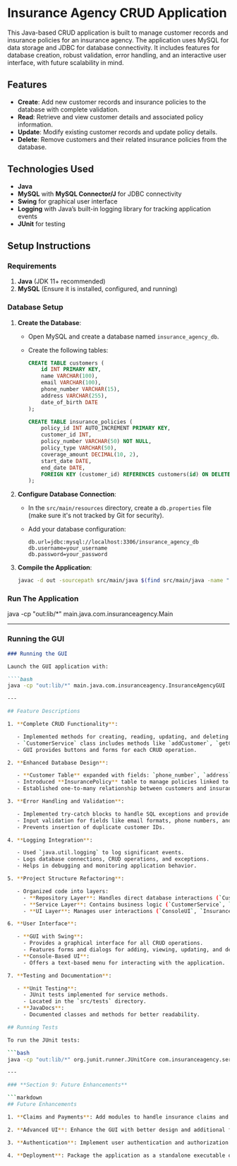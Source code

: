 # Insurance Agency CRUD Application

This Java-based CRUD application is built to manage customer records and insurance policies for an insurance agency. The application uses MySQL for data storage and JDBC for database connectivity. It includes features for database creation, robust validation, error handling, and an interactive user interface, with future scalability in mind.

## Features

- **Create**: Add new customer records and insurance policies to the database with complete validation.
- **Read**: Retrieve and view customer details and associated policy information.
- **Update**: Modify existing customer records and update policy details.
- **Delete**: Remove customers and their related insurance policies from the database.

## Technologies Used

- **Java**
- **MySQL** with **MySQL Connector/J** for JDBC connectivity
- **Swing** for graphical user interface
- **Logging** with Java’s built-in logging library for tracking application events
- **JUnit** for testing

## Setup Instructions

### Requirements

1. **Java** (JDK 11+ recommended)
2. **MySQL** (Ensure it is installed, configured, and running)

### Database Setup

1. **Create the Database**:

   - Open MySQL and create a database named `insurance_agency_db`.
   - Create the following tables:

     ```sql
     CREATE TABLE customers (
         id INT PRIMARY KEY,
         name VARCHAR(100),
         email VARCHAR(100),
         phone_number VARCHAR(15),
         address VARCHAR(255),
         date_of_birth DATE
     );

     CREATE TABLE insurance_policies (
         policy_id INT AUTO_INCREMENT PRIMARY KEY,
         customer_id INT,
         policy_number VARCHAR(50) NOT NULL,
         policy_type VARCHAR(50),
         coverage_amount DECIMAL(10, 2),
         start_date DATE,
         end_date DATE,
         FOREIGN KEY (customer_id) REFERENCES customers(id) ON DELETE CASCADE
     );
     ```

2. **Configure Database Connection**:

   - In the `src/main/resources` directory, create a `db.properties` file (make sure it's not tracked by Git for security).
   - Add your database configuration:

     ```properties
     db.url=jdbc:mysql://localhost:3306/insurance_agency_db
     db.username=your_username
     db.password=your_password
     ```

3. **Compile the Application**:

   ```bash
   javac -d out -sourcepath src/main/java $(find src/main/java -name "*.java")
   ```

### Run The Application

java -cp "out:lib/\*" main.java.com.insuranceagency.Main

---

### **Running the GUI**

````markdown
### Running the GUI

Launch the GUI application with:

````bash
java -cp "out:lib/*" main.java.com.insuranceagency.InsuranceAgencyGUI

---

## Feature Descriptions

1. **Complete CRUD Functionality**:

   - Implemented methods for creating, reading, updating, and deleting customer records.
   - `CustomerService` class includes methods like `addCustomer`, `getCustomerById`, `updateCustomer`, and `deleteCustomer`.
   - GUI provides buttons and forms for each CRUD operation.

2. **Enhanced Database Design**:

   - **Customer Table** expanded with fields: `phone_number`, `address`, `date_of_birth`.
   - Introduced **InsurancePolicy** table to manage policies linked to customers.
   - Established one-to-many relationship between customers and insurance policies.

3. **Error Handling and Validation**:

   - Implemented try-catch blocks to handle SQL exceptions and provide user-friendly messages.
   - Input validation for fields like email formats, phone numbers, and mandatory fields.
   - Prevents insertion of duplicate customer IDs.

4. **Logging Integration**:

   - Used `java.util.logging` to log significant events.
   - Logs database connections, CRUD operations, and exceptions.
   - Helps in debugging and monitoring application behavior.

5. **Project Structure Refactoring**:

   - Organized code into layers:
     - **Repository Layer**: Handles direct database interactions (`CustomerRepository`, `InsurancePolicyRepository`).
     - **Service Layer**: Contains business logic (`CustomerService`, `InsurancePolicyService`).
     - **UI Layer**: Manages user interactions (`ConsoleUI`, `InsuranceAgencyGUI`).

6. **User Interface**:

   - **GUI with Swing**:
     - Provides a graphical interface for all CRUD operations.
     - Features forms and dialogs for adding, viewing, updating, and deleting records.
   - **Console-Based UI**:
     - Offers a text-based menu for interacting with the application.

7. **Testing and Documentation**:

   - **Unit Testing**:
     - JUnit tests implemented for service methods.
     - Located in the `src/tests` directory.
   - **JavaDocs**:
     - Documented classes and methods for better readability.

## Running Tests

To run the JUnit tests:

```bash
java -cp "out:lib/*" org.junit.runner.JUnitCore com.insuranceagency.service.CustomerServiceTest

---

### **Section 9: Future Enhancements**

```markdown
## Future Enhancements

1. **Claims and Payments**: Add modules to handle insurance claims and payment processing.

2. **Advanced UI**: Enhance the GUI with better design and additional features like search and filters.

3. **Authentication**: Implement user authentication and authorization for different roles.

4. **Deployment**: Package the application as a standalone executable or installer.
````
````
